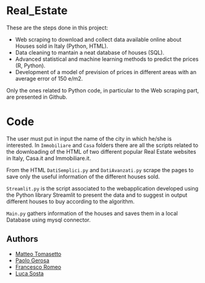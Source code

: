 # Real_Estate

These are the steps done in this project: 
- Web scraping to download and collect data available online about Houses sold in Italy (Python, HTML).
- Data cleaning to mantain a neat database of houses (SQL).
- Advanced statistical and machine learning methods to predict the prices (R, Python).
- Development of a model of prevision of prices in different areas with an average error of 150 e/m2.

Only the ones related to Python code, in particular to the Web scraping part, are presented in Github.

# Code

The user must put in input the name of the city in which he/she is interested.
In `Immobiliare` and `Casa` folders there are all the scripts related to the downloading of the HTML of two different popular Real Estate websites in Italy, Casa.it and Immobiliare.it.

From the HTML `DatiSemplici.py` and `DatiAvanzati.py` scrape the pages to save only the useful information of the different houses sold.

`Streamlit.py` is the script associated to the webapplication developed using the Python library Streamlit to present the data and to suggest in output different houses to buy according to the algorithm.

`Main.py` gathers information of the houses and saves them in a local Database using mysql connector.

## Authors
* [Matteo Tomasetto](https://github.com/MatteoTomasetto)
* [Paolo Gerosa](https://github.com/PaoloGerosa)
* [Francesco Romeo](https://github.com/fraromeo)
* [Luca Sosta](https://github.com/SostaLuca98)
